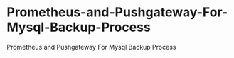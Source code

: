 # Prometheus-and-Pushgateway-For-Mysql-Backup-Process
Prometheus and Pushgateway For Mysql Backup Process
